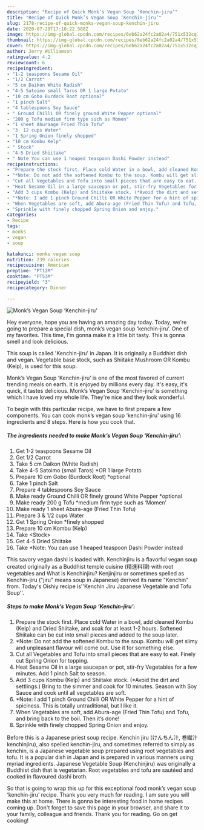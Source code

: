 ```yaml
---
description: "Recipe of Quick Monk’s Vegan Soup ‘Kenchin-jiru’"
title: "Recipe of Quick Monk’s Vegan Soup ‘Kenchin-jiru’"
slug: 2178-recipe-of-quick-monks-vegan-soup-kenchin-jiru
date: 2020-07-29T17:18:22.588Z
image: https://img-global.cpcdn.com/recipes/6eb62a24fc2a02a4/751x532cq70/monks-vegan-soup-kenchin-jiru-recipe-main-photo.jpg
thumbnail: https://img-global.cpcdn.com/recipes/6eb62a24fc2a02a4/751x532cq70/monks-vegan-soup-kenchin-jiru-recipe-main-photo.jpg
cover: https://img-global.cpcdn.com/recipes/6eb62a24fc2a02a4/751x532cq70/monks-vegan-soup-kenchin-jiru-recipe-main-photo.jpg
author: Jerry Williamson
ratingvalue: 4.2
reviewcount: 6
recipeingredient:
- "1-2 teaspoons Sesame Oil"
- "1/2 Carrot"
- "5 cm Daikon White Radish"
- "4-5 Satoimo small Taros OR 1 large Potato"
- "10 cm Gobo Burdock Root optional"
- "1 pinch Salt"
- "4 tablespoons Soy Sauce"
- " Ground Chilli OR finely ground White Pepper optional"
- "200 g Tofu medium firm type such as Momen"
- "1 sheet Aburaage Fried Thin Tofu"
- "3  12 cups Water"
- "1 Spring Onion finely shopped"
- "10 cm Kombu Kelp"
- " Stock"
- "4-5 Dried Shiitake"
- " Note You can use 1 heaped teaspoon Dashi Powder instead"
recipeinstructions:
- "Prepare the stock first. Place cold Water in a bowl, add cleaned Kombu (Kelp) and Dried Shiitake, and soak for at least 1-2 hours. Softened Shiitake can be cut into small pieces and added to the soup later."
- "*Note: Do not add the softened Kombu to the soup. Kombu will get slimy and unpleasant flavour will come out. Use it for something else."
- "Cut all Vegetables and Tofu into small pieces that are easy to eat. Finely cut Spring Onion for topping."
- "Heat Sesame Oil in a large saucepan or pot, stir-fry Vegetables for a few minutes. Add 1 pinch Salt to season."
- "Add 3 cups Kombu (Kelp) and Shiitake stock. (*Avoid the dirt and settlings.) Bring to the simmer and cook for 10 minutes. Season with Soy Sauce and cook until all vegetables are soft."
- "*Note: I add 1 pinch Ground Chilli OR White Pepper for a hint of spiciness. This is totally untraditional, but I like it."
- "When Vegetables are soft, add Abura-age (Fried Thin Tofu) and Tofu, and bring back to the boil. Then it’s done!"
- "Sprinkle with finely chopped Spring Onion and enjoy."
categories:
- Recipe
tags:
- monks
- vegan
- soup

katakunci: monks vegan soup 
nutrition: 239 calories
recipecuisine: American
preptime: "PT12M"
cooktime: "PT53M"
recipeyield: "3"
recipecategory: Dinner

---
```



![Monk’s Vegan Soup ‘Kenchin-jiru’](https://img-global.cpcdn.com/recipes/6eb62a24fc2a02a4/751x532cq70/monks-vegan-soup-kenchin-jiru-recipe-main-photo.jpg)

Hey everyone, hope you are having an amazing day today. Today, we're going to prepare a special dish, monk’s vegan soup ‘kenchin-jiru’. One of my favorites. This time, I'm gonna make it a little bit tasty. This is gonna smell and look delicious.

This soup is called &#39;Kenchin-jiru&#39; in Japan. It is originally a Buddhist dish and vegan. Vegetable base stock, such as Shiitake Mushroom OR Kombu (Kelp), is used for this soup.

Monk’s Vegan Soup ‘Kenchin-jiru’ is one of the most favored of current trending meals on earth. It is enjoyed by millions every day. It's easy, it's quick, it tastes delicious. Monk’s Vegan Soup ‘Kenchin-jiru’ is something which I have loved my whole life. They're nice and they look wonderful.


To begin with this particular recipe, we have to first prepare a few components. You can cook monk’s vegan soup ‘kenchin-jiru’ using 16 ingredients and 8 steps. Here is how you cook that.

<!--inarticleads1-->

##### The ingredients needed to make Monk’s Vegan Soup ‘Kenchin-jiru’:

1. Get 1-2 teaspoons Sesame Oil
1. Get 1/2 Carrot
1. Take 5 cm Daikon (White Radish)
1. Take 4-5 Satoimo (small Taros) *OR 1 large Potato
1. Prepare 10 cm Gobo (Burdock Root) *optional
1. Take 1 pinch Salt
1. Prepare 4 tablespoons Soy Sauce
1. Make ready  Ground Chilli OR finely ground White Pepper *optional
1. Make ready 200 g Tofu *medium firm type such as ‘Momen’
1. Make ready 1 sheet Abura-age (Fried Thin Tofu)
1. Prepare 3 &amp; 1/2 cups Water
1. Get 1 Spring Onion *finely shopped
1. Prepare 10 cm Kombu (Kelp)
1. Take  &lt;Stock&gt;
1. Get 4-5 Dried Shiitake
1. Take  *Note: You can use 1 heaped teaspoon Dashi Powder instead


This savory vegan dashi is loaded with. Kenchinjiru is a flavorful vegan soup created originally as a Buddhist temple cuisine (精進料理) with root vegetables and What is Kenchinjiru? Kenjinjiru or sometimes spelled as Kenchin-jiru (&#34;jiru&#34; means soup in Japanese) derived its name &#34;Kenchin&#34; from. Today&#39;s Oishiy recipe is&#39;&#39;Kenchin Jiru Japanese Vegetable and Tofu Soup&#39;&#39;. 

<!--inarticleads2-->

##### Steps to make Monk’s Vegan Soup ‘Kenchin-jiru’:

1. Prepare the stock first. Place cold Water in a bowl, add cleaned Kombu (Kelp) and Dried Shiitake, and soak for at least 1-2 hours. Softened Shiitake can be cut into small pieces and added to the soup later.
1. *Note: Do not add the softened Kombu to the soup. Kombu will get slimy and unpleasant flavour will come out. Use it for something else.
1. Cut all Vegetables and Tofu into small pieces that are easy to eat. Finely cut Spring Onion for topping.
1. Heat Sesame Oil in a large saucepan or pot, stir-fry Vegetables for a few minutes. Add 1 pinch Salt to season.
1. Add 3 cups Kombu (Kelp) and Shiitake stock. (*Avoid the dirt and settlings.) Bring to the simmer and cook for 10 minutes. Season with Soy Sauce and cook until all vegetables are soft.
1. *Note: I add 1 pinch Ground Chilli OR White Pepper for a hint of spiciness. This is totally untraditional, but I like it.
1. When Vegetables are soft, add Abura-age (Fried Thin Tofu) and Tofu, and bring back to the boil. Then it’s done!
1. Sprinkle with finely chopped Spring Onion and enjoy.


Before this is a Japanese priest soup recipe. Kenchin jiru (けんちん汁, 巻繊汁 kenchinjiru), also spelled kenchin-jiru, and sometimes referred to simply as kenchin, is a Japanese vegetable soup prepared using root vegetables and tofu. It is a popular dish in Japan and is prepared in various manners using myriad ingredients. Japanese Vegetable Soup (Kenchinjiru) was originally a Buddhist dish that is vegetarian. Root vegetables and tofu are sautéed and cooked in flavoured dashi broth. 

So that is going to wrap this up for this exceptional food monk’s vegan soup ‘kenchin-jiru’ recipe. Thank you very much for reading. I am sure you will make this at home. There is gonna be interesting food in home recipes coming up. Don't forget to save this page in your browser, and share it to your family, colleague and friends. Thank you for reading. Go on get cooking!
